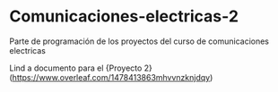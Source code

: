 # Comunicaciones-electricas-2
Parte de programación de los proyectos del curso de comunicaciones electricas


Lind a documento para el {Proyecto 2}(https://www.overleaf.com/1478413863mhvvnzknjdqy)
